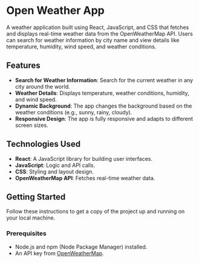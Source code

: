 # Open Weather App

A weather application built using React, JavaScript, and CSS that fetches and displays real-time weather data from the OpenWeatherMap API. Users can search for weather information by city name and view details like temperature, humidity, wind speed, and weather conditions.

## Features

- **Search for Weather Information**: Search for the current weather in any city around the world.
- **Weather Details**: Displays temperature, weather conditions, humidity, and wind speed.
- **Dynamic Background**: The app changes the background based on the weather conditions (e.g., sunny, rainy, cloudy).
- **Responsive Design**: The app is fully responsive and adapts to different screen sizes.

## Technologies Used

- **React**: A JavaScript library for building user interfaces.
- **JavaScript**: Logic and API calls.
- **CSS**: Styling and layout design.
- **OpenWeatherMap API**: Fetches real-time weather data.

## Getting Started

Follow these instructions to get a copy of the project up and running on your local machine.

### Prerequisites

- Node.js and npm (Node Package Manager) installed.
- An API key from [OpenWeatherMap](https://openweathermap.org/api).
